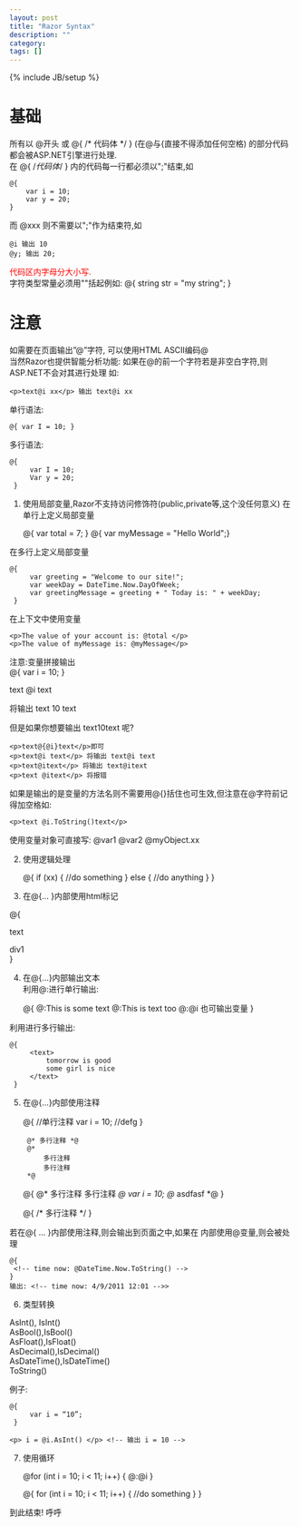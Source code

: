 ```yaml
---
layout: post
title: "Razor Syntax"
description: ""
category: 
tags: []
---
```

{% include JB/setup %}

# 基础

所有以 @开头 或 @{ /* 代码体 */ }  (在@与{直接不得添加任何空格) 的部分代码都会被ASP.NET引擎进行处理.  
在 @{ /*代码体*/ } 内的代码每一行都必须以";"结束,如  

	@{
	    var i = 10;
	    var y = 20;
	}

而 @xxx 则不需要以";"作为结束符,如  
	
	@i 输出 10
	@y; 输出 20;

<span style="color:red">代码区内字母分大小写.</span>  
字符类型常量必须用""括起例如: @{ string str = "my string"; }


# 注意

如需要在页面输出”@”字符, 可以使用HTML ASCII编码&#64;  
当然Razor也提供智能分析功能: 如果在@的前一个字符若是非空白字符,则ASP.NET不会对其进行处理 
如:  

	<p>text@i xx</p> 输出 text@i xx

单行语法:  

	@{ var I = 10; }

多行语法:  

	@{ 
	     var I = 10;
	     Var y = 20;
	 }

1. 使用局部变量,Razor不支持访问修饰符(public,private等,这个没任何意义)
在单行上定义局部变量  

	@{ var total = 7; }
	@{ var myMessage = "Hello World";}

在多行上定义局部变量  
	
	@{
	     var greeting = "Welcome to our site!";
	     var weekDay = DateTime.Now.DayOfWeek;
	     var greetingMessage = greeting + " Today is: " + weekDay;
	 }

在上下文中使用变量  
	
	<p>The value of your account is: @total </p>
	<p>The value of myMessage is: @myMessage</p>

注意:变量拼接输出  
	@{ var i = 10; }
 	<p>text @i text</p> 将输出 text 10 text  

但是如果你想要输出 text10text 呢?  

	<p>text@{@i}text</p>即可
	<p>text@i text</p> 将输出 text@i text
	<p>text@itext</p> 将输出 text@itext
	<p>text @itext</p> 将报错

如果是输出的是变量的方法名则不需要用@{}括住也可生效,但注意在@字符前记得加空格如:  

	<p>text @i.ToString()text</p>

使用变量对象可直接写: @var1 @var2 @myObject.xx

2. 使用逻辑处理  

	@{
	     if (xx)
	     {
	     //do something
	     }
	     else
	     {
	     //do anything
	     }
	 }

3. 在@{... }内部使用html标记  
	
@{
	     <p>text</P>
	     <div>div1</div>
 }

4. 在@{...}内部输出文本  
利用@:进行单行输出:  

	@{
	     @:This is some text
	     @:This is text too
	     @:@i 也可输出变量
	 }

利用<text />进行多行输出:  

	@{
	     <text>
	         tomorrow is good
	         some girl is nice
	     </text>
	 }

5. 在@{...}内部使用注释  

	@{
	    //单行注释
	    var i = 10;
	    //defg
	 }
	  
	    @* 多行注释 *@
	    @* 
	        多行注释
	        多行注释 
	    *@
	  
	  
	@{
	    @*
	        多行注释
	        多行注释 
	    *@
	    var i = 10;  @* asdfasf *@
	 }
	  
	 <!-- 同时也可以使用C#默认的/* ... */ -->
	  
	@{
	     /*
	         多行注释 
	     */
	 }

若在@{ ... }内部使用<!-- -->注释,则会输出到页面之中,如果在<!-- -->  内部使用@变量,则会被处理  

	@{
	 <!-- time now: @DateTime.Now.ToString() -->
	}
	输出: <!-- time now: 4/9/2011 12:01 -->>

6. 类型转换  

AsInt(), IsInt()  
AsBool(),IsBool()  
AsFloat(),IsFloat()  
AsDecimal(),IsDecimal()  
AsDateTime(),IsDateTime()  
ToString()  

例子:  

	@{
	     var i = “10”;
	 }
	  
	<p> i = @i.AsInt() </p> <!-- 输出 i = 10 --> 

7. 使用循环  

	<!--方式1-->
	@for (int i = 10; i < 11; i++)
	{
	    @:@i
	}
	<!--方式2-->
	@{
	    for (int i = 10; i < 11; i++)
	    {
	        //do something
	    }
	}
	  
	<!--while同理-->

到此结束! 呼呼  